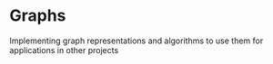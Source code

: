 # Graphs 
Implementing graph representations and algorithms to use them for applications in other projects 
